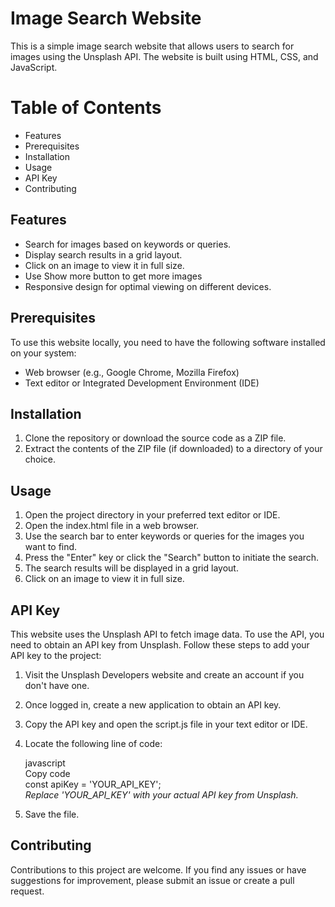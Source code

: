 # Image Search Website
This is a simple image search website that allows users to search for images using the Unsplash API. The website is built using HTML, CSS, and JavaScript.

# Table of Contents
* Features
* Prerequisites
* Installation
* Usage
* API Key
* Contributing
## Features
* Search for images based on keywords or queries.
* Display search results in a grid layout.
* Click on an image to view it in full size.
* Use Show more button to get more images
* Responsive design for optimal viewing on different devices.
## Prerequisites
To use this website locally, you need to have the following software installed on your system:

* Web browser (e.g., Google Chrome, Mozilla Firefox)
* Text editor or Integrated Development Environment (IDE)
## Installation
1.  Clone the repository or download the source code as a ZIP file.
2. Extract the contents of the ZIP file (if downloaded) to a directory of your choice.
## Usage
1. Open the project directory in your preferred text editor or IDE.
2. Open the index.html file in a web browser.
3. Use the search bar to enter keywords or queries for the images you want to find.
4. Press the "Enter" key or click the "Search" button to initiate the search.
5. The search results will be displayed in a grid layout.
6. Click on an image to view it in full size.
## API Key
This website uses the Unsplash API to fetch image data. To use the API, you need to obtain an API key from Unsplash. Follow these steps to add your API key to the project:

1. Visit the Unsplash Developers website and create an account if you don't have one.

2. Once logged in, create a new application to obtain an API key.

3. Copy the API key and open the script.js file in your text editor or IDE.

4. Locate the following line of code:

    javascript\
    Copy code\
    const apiKey = 'YOUR_API_KEY';\
    *Replace 'YOUR_API_KEY' with your actual API key from Unsplash.*
5. Save the file.

## Contributing
Contributions to this project are welcome. If you find any issues or have suggestions for improvement, please submit an issue or create a pull request.
